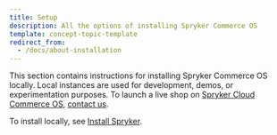 ```yaml
---
title: Setup
description: All the options of installing Spryker Commerce OS
template: concept-topic-template
redirect_from:
  - /docs/about-installation
---
```


This section contains instructions for installing Spryker Commerce OS locally. Local instances are used for development, demos, or experimentation purposes. To launch a live shop on [Spryker Cloud Commerce OS](https://spryker.com/platform-page-commerce/), [contact us](https://spryker.com/contact-us-commerce/).

To install locally, see [Install Spryker](/docs/scos/dev/setup/installing-spryker-with-docker/installing-spryker-with-docker.html).
